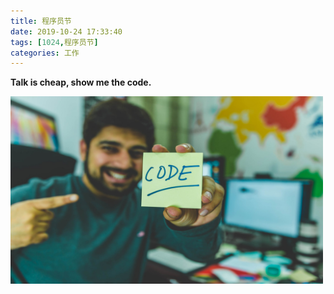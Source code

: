 ```yaml
---
title: 程序员节
date: 2019-10-24 17:33:40
tags: [1024,程序员节]
categories: 工作
---
```


<b>Talk is cheap, show me the code.</b>

<img src="程序员节/coder.jpeg" width="500" height="300"/>

